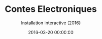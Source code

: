 ---
title: 'Contes Electroniques'
subtitle: 'Installation interactive (2016)'
date: 2016-03-20 00:00:00
description: "Réalisée avec Andrea Fernandez, Alexandre Gomez, Coline Lubrina et Elea Richeux - Installation interactive présentée au festival EXIT 2016 ) la MAC de Créteil(cadre de la MAC +)"
featured_image: '/images/08AliajAngelus/couverture.jpg'
---